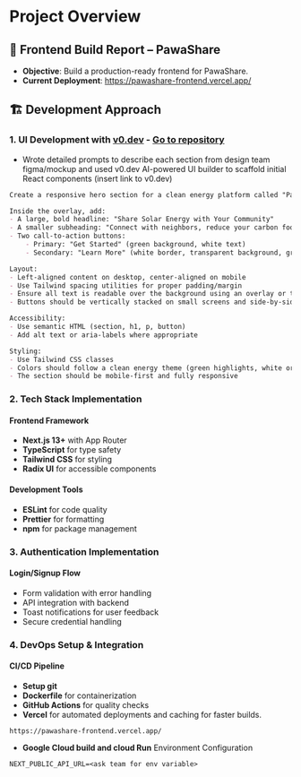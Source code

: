 # Project Overview
## 🎯 Frontend Build Report – PawaShare
- **Objective**: Build a production-ready frontend for PawaShare.
- **Current Deployment**: https://pawashare-frontend.vercel.app/

## 🏗️ Development Approach

### 1. UI Development with [v0.dev](https://v0.dev/) - [Go to repository](https://github.com/Althub-Team17/pawashare-frontend)
- Wrote detailed prompts to describe each section from design team figma/mockup and used v0.dev AI-powered UI builder to scaffold initial React components    (insert link to v0.dev)
```markdown
Create a responsive hero section for a clean energy platform called "PawaShare" using React and Tailwind CSS. The section should feature a full-width background image of solar panels with a semi-transparent dark overlay.

Inside the overlay, add:
- A large, bold headline: "Share Solar Energy with Your Community"
- A smaller subheading: "Connect with neighbors, reduce your carbon footprint, and save money by sharing excess solar energy through our platform."
- Two call-to-action buttons:
    - Primary: "Get Started" (green background, white text)
    - Secondary: "Learn More" (white border, transparent background, green text)

Layout:
- Left-aligned content on desktop, center-aligned on mobile
- Use Tailwind spacing utilities for proper padding/margin
- Ensure all text is readable over the background using an overlay or text shadow
- Buttons should be vertically stacked on small screens and side-by-side on medium and above

Accessibility:
- Use semantic HTML (section, h1, p, button)
- Add alt text or aria-labels where appropriate

Styling:
- Use Tailwind CSS classes
- Colors should follow a clean energy theme (green highlights, white or light-gray text)
- The section should be mobile-first and fully responsive
```
### 2. Tech Stack Implementation

#### Frontend Framework
- **Next.js 13+** with App Router
- **TypeScript** for type safety
- **Tailwind CSS** for styling
- **Radix UI** for accessible components

#### Development Tools
- **ESLint** for code quality
- **Prettier** for formatting
- **npm** for package management

### 3. Authentication Implementation

#### Login/Signup Flow
- Form validation with error handling
- API integration with backend
- Toast notifications for user feedback
- Secure credential handling

### 4. DevOps Setup & Integration
#### CI/CD Pipeline
- **Setup git**
- **Dockerfile** for containerization
- **GitHub Actions** for quality checks
- **Vercel** for automated deployments and caching for faster builds. 
```
https://pawashare-frontend.vercel.app/
```
- **Google Cloud build and cloud Run** Environment Configuration
```env
NEXT_PUBLIC_API_URL=<ask team for env variable>
```